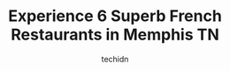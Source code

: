 ---
layout: ampstory
image: https://i0.wp.com/www.depkes.org/wp-content/uploads/2023/06/french-restaurants-0-in-memphis-tn-1685784556.jpeg?resize=640,853
author: techidn
featured: false
description: Discover the impressive array of French Restaurants options in Memphis TN, where you can find 6 of the largest French Restaurants establishments in the area. From renowned classics to hidden
title: Experience 6 Superb French Restaurants in Memphis TN
cover:
   title: Experience 6 Superb French Restaurants in Memphis TN
   subtitle: Rickpate
   background: https://www.depkes.org/wp-content/uploads/2023/06/french-restaurants-0-in-memphis-tn-1685784556.jpeg

pages: 
 - layout: thirds
   top: <h1>#1 Erling Jensen The Restaurant</h1>
   bottom: "<p>Food was incredible I had buffalo tenderloin and lobster.  Plenty of lobster large pieces and juicy tenderloin cooked perfectly.  Chocolate souffle was the perfect ending</p>"
   background: https://www.depkes.org/wp-content/uploads/2023/06/french-restaurants-1-in-memphis-tn-1685784556.jpeg
   backgroundblur: true
 - layout: thirds
   top: <h1>#2 River Oaks Restaurant</h1>
   bottom: "<p>The staff was extremely friendly, but we had a confusing visit. They sat us at a table and said they had a the table reserved for 2 hours after we sat down. We didnt thi</p>"
   background: https://www.depkes.org/wp-content/uploads/2023/06/french-restaurants-2-in-memphis-tn-1685784557.jpeg
   cta:
      link: https://www.depkes.org/blog/experience-6-superb-french-restaurants-in-memphis-tn/
      text: Experience 6 Superb French Restaurants in Memphis TN
 - layout: thirds
   top: <h1>#3 Bishop</h1>
   bottom: "<p>545 S Main St #111, Memphis, TN 38103, United States</p>"
   background: https://www.depkes.org/wp-content/uploads/2023/06/french-restaurants-3-in-memphis-tn-1685784557.jpeg
   cta:
      link: https://www.depkes.org/blog/experience-6-superb-french-restaurants-in-memphis-tn/
      text: Experience 6 Superb French Restaurants in Memphis TN
 - layout: thirds
   top: <h1>#4 Cafe 1912</h1>
   bottom: "<p>243 Cooper St, Memphis, TN 38104, United States</p>"
   background: https://images.unsplash.com/photo-1609083590460-7b8cc0ca65f8?ixlib=rb-4.0.3&ixid=MnwxMjA3fDB8MHxwaG90by1wYWdlfHx8fGVufDB8fHx8&auto=format&fit=crop&w=640&h=853&q=80
   cta:
      link: https://www.depkes.org/blog/experience-6-superb-french-restaurants-in-memphis-tn/
      text: Experience 6 Superb French Restaurants in Memphis TN
 - layout: thirds
   top: <h1>#5 Chez Philippe</h1>
   bottom: "<p>2638, 149 Union Ave #4, Memphis, TN 38103, United States</p>"
   background: https://images.unsplash.com/photo-1518640467707-6811f4a6ab73?ixlib=rb-4.0.3&ixid=MnwxMjA3fDB8MHxwaG90by1wYWdlfHx8fGVufDB8fHx8&auto=format&fit=crop&w=640&h=853&q=80
   cta:
      link: https://www.depkes.org/blog/experience-6-superb-french-restaurants-in-memphis-tn/
      text: Experience 6 Superb French Restaurants in Memphis TN

 - layout: thirds
   middle: Continue reading...
   background: https://images.unsplash.com/photo-1488554378835-f7acf46e6c98?ixlib=rb-4.0.3&ixid=MnwxMjA3fDB8MHxwaG90by1wYWdlfHx8fGVufDB8fHx8&auto=format&fit=crop&w=640&h=853&q=80
   cta:
      link: https://www.depkes.org/blog/experience-6-superb-french-restaurants-in-memphis-tn/
      text: Experience 6 Superb French Restaurants in Memphis TN
      
---